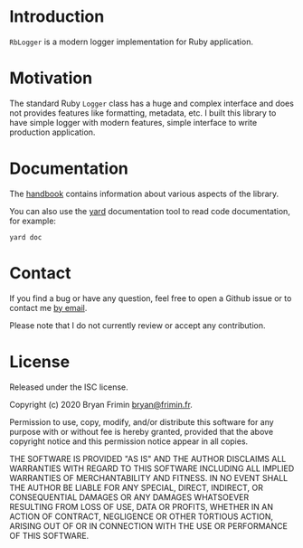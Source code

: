 # Introduction
`RbLogger` is a modern logger implementation for Ruby application.

# Motivation
The standard Ruby `Logger` class has a huge and complex interface and does not
provides features like formatting, metadata, etc. I built this library to have
simple logger with modern features, simple interface to write production
application.

# Documentation
The [handbook](doc/handbook.md) contains information about various aspects of
the library.

You can also use the [yard](https://yardoc.org) documentation tool to read
code documentation, for example:

    yard doc

# Contact
If you find a bug or have any question, feel free to open a Github issue or to
contact me [by email](mailto:bryan@frimin.fr).

Please note that I do not currently review or accept any contribution.

# License
Released under the ISC license.

Copyright (c) 2020 Bryan Frimin <bryan@frimin.fr>.

Permission to use, copy, modify, and/or distribute this software for any
purpose with or without fee is hereby granted, provided that the above
copyright notice and this permission notice appear in all copies.

THE SOFTWARE IS PROVIDED "AS IS" AND THE AUTHOR DISCLAIMS ALL WARRANTIES WITH
REGARD TO THIS SOFTWARE INCLUDING ALL IMPLIED WARRANTIES OF MERCHANTABILITY
AND FITNESS. IN NO EVENT SHALL THE AUTHOR BE LIABLE FOR ANY SPECIAL, DIRECT,
INDIRECT, OR CONSEQUENTIAL DAMAGES OR ANY DAMAGES WHATSOEVER RESULTING FROM
LOSS OF USE, DATA OR PROFITS, WHETHER IN AN ACTION OF CONTRACT, NEGLIGENCE OR
OTHER TORTIOUS ACTION, ARISING OUT OF OR IN CONNECTION WITH THE USE OR
PERFORMANCE OF THIS SOFTWARE.
